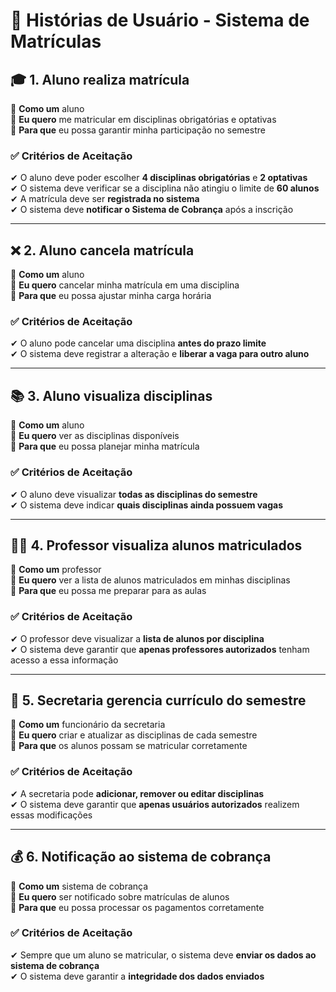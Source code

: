 # 📌 **Histórias de Usuário - Sistema de Matrículas**

## 🎓 **1. Aluno realiza matrícula**  
🔹 **Como um** aluno  
🔹 **Eu quero** me matricular em disciplinas obrigatórias e optativas  
🔹 **Para que** eu possa garantir minha participação no semestre  

### ✅ **Critérios de Aceitação**  
✔ O aluno deve poder escolher **4 disciplinas obrigatórias** e **2 optativas**  
✔ O sistema deve verificar se a disciplina não atingiu o limite de **60 alunos**  
✔ A matrícula deve ser **registrada no sistema**  
✔ O sistema deve **notificar o Sistema de Cobrança** após a inscrição  

---  

## ❌ **2. Aluno cancela matrícula**  
🔹 **Como um** aluno  
🔹 **Eu quero** cancelar minha matrícula em uma disciplina  
🔹 **Para que** eu possa ajustar minha carga horária  

### ✅ **Critérios de Aceitação**  
✔ O aluno pode cancelar uma disciplina **antes do prazo limite**  
✔ O sistema deve registrar a alteração e **liberar a vaga para outro aluno**  

---  

## 📚 **3. Aluno visualiza disciplinas**  
🔹 **Como um** aluno  
🔹 **Eu quero** ver as disciplinas disponíveis  
🔹 **Para que** eu possa planejar minha matrícula  

### ✅ **Critérios de Aceitação**  
✔ O aluno deve visualizar **todas as disciplinas do semestre**  
✔ O sistema deve indicar **quais disciplinas ainda possuem vagas**  

---  

## 🧑‍🏫 **4. Professor visualiza alunos matriculados**  
🔹 **Como um** professor  
🔹 **Eu quero** ver a lista de alunos matriculados em minhas disciplinas  
🔹 **Para que** eu possa me preparar para as aulas  

### ✅ **Critérios de Aceitação**  
✔ O professor deve visualizar a **lista de alunos por disciplina**  
✔ O sistema deve garantir que **apenas professores autorizados** tenham acesso a essa informação  

---  

## 🏫 **5. Secretaria gerencia currículo do semestre**  
🔹 **Como um** funcionário da secretaria  
🔹 **Eu quero** criar e atualizar as disciplinas de cada semestre  
🔹 **Para que** os alunos possam se matricular corretamente  

### ✅ **Critérios de Aceitação**  
✔ A secretaria pode **adicionar, remover ou editar disciplinas**  
✔ O sistema deve garantir que **apenas usuários autorizados** realizem essas modificações  

---  

## 💰 **6. Notificação ao sistema de cobrança**  
🔹 **Como um** sistema de cobrança  
🔹 **Eu quero** ser notificado sobre matrículas de alunos  
🔹 **Para que** eu possa processar os pagamentos corretamente  

### ✅ **Critérios de Aceitação**  
✔ Sempre que um aluno se matricular, o sistema deve **enviar os dados ao sistema de cobrança**  
✔ O sistema deve garantir a **integridade dos dados enviados**  
